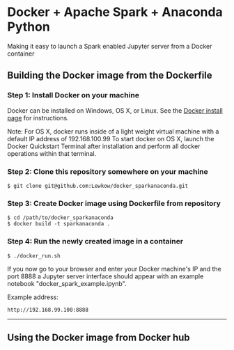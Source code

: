 # Docker + Apache Spark + Anaconda Python
Making it easy to launch a Spark enabled Jupyter server from a Docker container

## Building the Docker image from the Dockerfile

### Step 1: Install Docker on your machine
Docker can be installed on Windows, OS X, or Linux.
See the [Docker install page](https://docs.docker.com/engine/installation/) for instructions.

Note: For OS X, docker runs inside of a light weight virtual machine with a default IP address of 192.168.100.99
To start docker on OS X, launch the Docker Quickstart Terminal after installation and perform all docker operations within that terminal.

### Step 2: Clone this repository somewhere on your machine

```
$ git clone git@github.com:Lewkow/docker_sparkanaconda.git
```

### Step 3: Create Docker image using Dockerfile from repository

```
$ cd /path/to/docker_sparkanaconda
$ docker build -t sparkanaconda .
````

### Step 4: Run the newly created image in a container

```
$ ./docker_run.sh
```

If you now go to your browser and enter your Docker machine's IP and the port 8888 a Jupyter server interface should appear with an example notebook "docker_spark_example.ipynb".

Example address:

```
http://192.168.99.100:8888
```

***

## Using the Docker image from Docker hub
